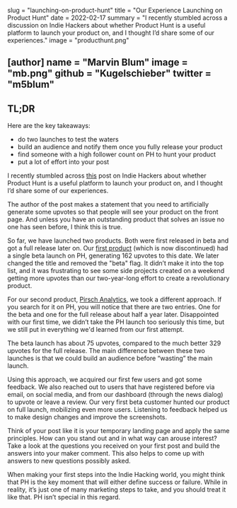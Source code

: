 slug = "launching-on-product-hunt"
title = "Our Experience Launching on Product Hunt"
date = 2022-02-17
summary = "I recently stumbled across a discussion on Indie Hackers about whether Product Hunt is a useful platform to launch your product on, and I thought I’d share some of our experiences."
image = "producthunt.png"

[author]
name = "Marvin Blum"
image = "mb.png"
github = "Kugelschieber"
twitter = "m5blum"
---

## TL;DR

Here are the key takeaways:

* do two launches to test the waters
* build an audience and notify them once you fully release your product
* find someone with a high follower count on PH to hunt your product
* put a lot of effort into your post

I recently stumbled across [this](https://www.indiehackers.com/post/product-hunt-isnt-useful-for-my-product-e12bd0c239) post on Indie Hackers about whether Product Hunt is a useful platform to launch your product on, and I thought I’d share some of our experiences.

The author of the post makes a statement that you need to artificially generate some upvotes so that people will see your product on the front page. And unless you have an outstanding product that solves an issue no one has seen before, I think this is true.

So far, we have launched two products. Both were first released in beta and got a full release later on. Our [first product](https://www.producthunt.com/posts/emvi) (which is now discontinued) had a single beta launch on PH, generating 162 upvotes to this date. We later changed the title and removed the "beta" flag. It didn’t make it into the top list, and it was frustrating to see some side projects created on a weekend getting more upvotes than our two-year-long effort to create a revolutionary product.

For our second product, [Pirsch Analytics](https://www.producthunt.com/posts/pirsch-analytics), we took a different approach. If you search for it on PH, you will notice that there are two entries. One for the beta and one for the full release about half a year later. Disappointed with our first time, we didn’t take the PH launch too seriously this time, but we still put in everything we'd learned from our first attempt.

The beta launch has about 75 upvotes, compared to the much better 329 upvotes for the full release. The main difference between these two launches is that we could build an audience before “wasting” the main launch.

Using this approach, we acquired our first few users and got some feedback. We also reached out to users that have registered before via email, on social media, and from our dashboard (through the news dialog) to upvote or leave a review. Our very first beta customer hunted our product on full launch, mobilizing even more users. Listening to feedback helped us to make design changes and improve the screenshots.

Think of your post like it is your temporary landing page and apply the same principles. How can you stand out and in what way can arouse interest? Take a look at the questions you received on your first post and build the answers into your maker comment. This also helps to come up with answers to new questions possibly asked.

When making your first steps into the Indie Hacking world, you might think that PH is the key moment that will either define success or failure. While in reality, it’s just one of many marketing steps to take, and you should treat it like that. PH isn’t special in this regard.
